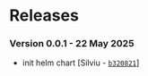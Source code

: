 # Releases

### Version 0.0.1 - 22 May 2025

- init helm chart [Silviu - [`b320821`](https://github.com/eea/helm-charts/commit/b320821f827d139c715f54ed79d64338a456e570)]
